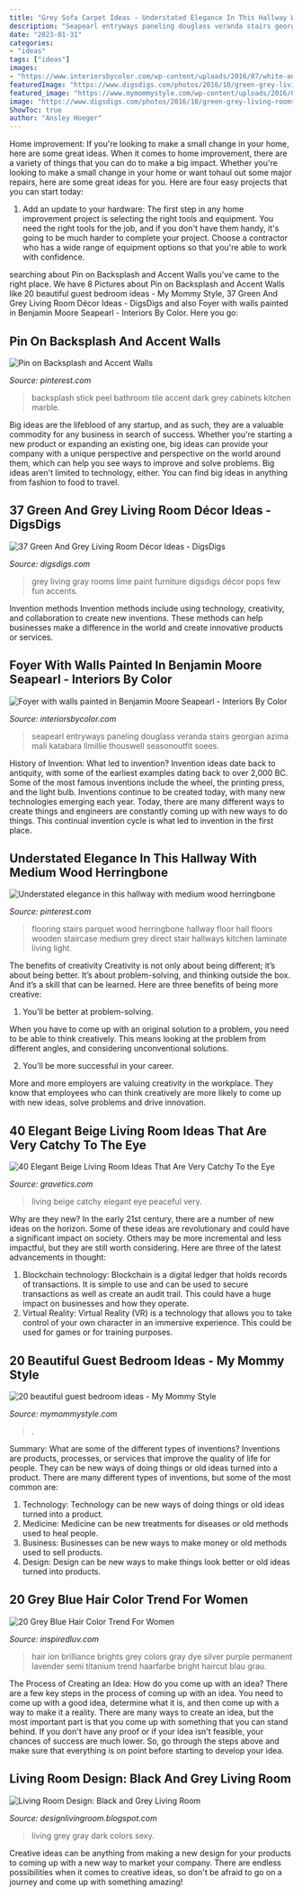 ```yaml
---
title: "Grey Sofa Carpet Ideas - Understated Elegance In This Hallway With Medium Wood Herringbone"
description: "Seapearl entryways paneling douglass veranda stairs georgian azima mali katabara llmillie thouswell seasonoutfit soees"
date: "2023-01-31"
categories:
- "ideas"
tags: ["ideas"]
images:
- "https://www.interiorsbycolor.com/wp-content/uploads/2016/07/white-and-hot-pink-foyer.jpg"
featuredImage: "https://www.digsdigs.com/photos/2016/10/green-grey-living-rooms-2.jpg"
featured_image: "https://www.mymommystyle.com/wp-content/uploads/2016/02/17-15722-post/guest-bedroom-7.jpg"
image: "https://www.digsdigs.com/photos/2016/10/green-grey-living-rooms-2.jpg"
ShowToc: true
author: "Ansley Hoeger"
---
```



Home improvement: If you're looking to make a small change in your home, here are some great ideas.
When it comes to home improvement, there are a variety of things that you can do to make a big impact. Whether you're looking to make a small change in your home or want tohaul out some major repairs, here are some great ideas for you. Here are four easy projects that you can start today:
1) Add an update to your hardware: The first step in any home improvement project is selecting the right tools and equipment. You need the right tools for the job, and if you don't have them handy, it's going to be much harder to complete your project. Choose a contractor who has a wide range of equipment options so that you're able to work with confidence.

	

		
searching about Pin on Backsplash and Accent Walls you've came to the right place. We have 8 Pictures about Pin on Backsplash and Accent Walls like 20 beautiful guest bedroom ideas - My Mommy Style, 37 Green And Grey Living Room Décor Ideas - DigsDigs and also Foyer with walls painted in Benjamin Moore Seapearl - Interiors By Color. Here you go:
		
    
## Pin On Backsplash And Accent Walls

<img loading=lazy src="https://i.pinimg.com/736x/d8/79/ca/d879ca7bd1261d16d254523703391b29.jpg" onerror="this.onerror=null;this.src='https://tse1.mm.bing.net/th?id=OIP.SVbEuMmWy0f1LQmHRPhakQHaLF&amp;pid=15.1';" alt="Pin on Backsplash and Accent Walls">

_Source: pinterest.com_

>backsplash stick peel bathroom tile accent dark grey cabinets kitchen marble. 

	

Big ideas are the lifeblood of any startup, and as such, they are a valuable commodity for any business in search of success. Whether you're starting a new product or expanding an existing one, big ideas can provide your company with a unique perspective and perspective on the world around them, which can help you see ways to improve and solve problems. Big ideas aren't limited to technology, either. You can find big ideas in anything from fashion to food to travel.

    
## 37 Green And Grey Living Room Décor Ideas - DigsDigs

<img loading=lazy src="https://www.digsdigs.com/photos/2016/10/green-grey-living-rooms-2.jpg" onerror="this.onerror=null;this.src='https://tse4.mm.bing.net/th?id=OIP.iXTYHoQiRWko-FNys1NhXgHaJ4&amp;pid=15.1';" alt="37 Green And Grey Living Room Décor Ideas - DigsDigs">

_Source: digsdigs.com_

>grey living gray rooms lime paint furniture digsdigs décor pops few fun accents. 

	

Invention methods
Invention methods include using technology, creativity, and collaboration to create new inventions. These methods can help businesses make a difference in the world and create innovative products or services.

    
## Foyer With Walls Painted In Benjamin Moore Seapearl - Interiors By Color

<img loading=lazy src="https://www.interiorsbycolor.com/wp-content/uploads/2016/07/white-and-hot-pink-foyer.jpg" onerror="this.onerror=null;this.src='https://tse4.mm.bing.net/th?id=OIP.Y1AqBRXBpFVjfG0_3TzEjQHaKX&amp;pid=15.1';" alt="Foyer with walls painted in Benjamin Moore Seapearl - Interiors By Color">

_Source: interiorsbycolor.com_

>seapearl entryways paneling douglass veranda stairs georgian azima mali katabara llmillie thouswell seasonoutfit soees. 

	

History of Invention: What led to invention?
Invention ideas date back to antiquity, with some of the earliest examples dating back to over 2,000 BC. Some of the most famous inventions include the wheel, the printing press, and the light bulb. Inventions continue to be created today, with many new technologies emerging each year. Today, there are many different ways to create things and engineers are constantly coming up with new ways to do things. This continual invention cycle is what led to invention in the first place.

    
## Understated Elegance In This Hallway With Medium Wood Herringbone

<img loading=lazy src="https://i.pinimg.com/736x/a6/56/c0/a656c010cc7524dd1f89bb107d61c664.jpg" onerror="this.onerror=null;this.src='https://tse2.mm.bing.net/th?id=OIP.zvAvMjukOKGlUhByUEx5LwHaKI&amp;pid=15.1';" alt="Understated elegance in this hallway with medium wood herringbone">

_Source: pinterest.com_

>flooring stairs parquet wood herringbone hallway floor hall floors wooden staircase medium grey direct stair hallways kitchen laminate living light. 

	

The benefits of creativity
Creativity is not only about being different; it’s about being better. It’s about problem-solving, and thinking outside the box. And it’s a skill that can be learned. Here are three benefits of being more creative:
1. You’ll be better at problem-solving.

When you have to come up with an original solution to a problem, you need to be able to think creatively. This means looking at the problem from different angles, and considering unconventional solutions.

2. You’ll be more successful in your career.

More and more employers are valuing creativity in the workplace. They know that employees who can think creatively are more likely to come up with new ideas, solve problems and drive innovation.

    
## 40 Elegant Beige Living Room Ideas That Are Very Catchy To The Eye

<img loading=lazy src="https://www.gravetics.com/wp-content/uploads/2017/09/Beige-and-white-living-room-ideas.jpg" onerror="this.onerror=null;this.src='https://tse2.mm.bing.net/th?id=OIP.FO_uP2kW3Z_dfO0FPREXkgHaJr&amp;pid=15.1';" alt="40 Elegant Beige Living Room Ideas That Are Very Catchy To the Eye">

_Source: gravetics.com_

>living beige catchy elegant eye peaceful very. 

	

Why are they new?
In the early 21st century, there are a number of new ideas on the horizon. Some of these ideas are revolutionary and could have a significant impact on society. Others may be more incremental and less impactful, but they are still worth considering. Here are three of the latest advancements in thought: 
1) Blockchain technology: Blockchain is a digital ledger that holds records of transactions. It is simple to use and can be used to secure transactions as well as create an audit trail. This could have a huge impact on businesses and how they operate. 
2) Virtual Reality: Virtual Reality (VR) is a technology that allows you to take control of your own character in an immersive experience. This could be used for games or for training purposes.

    
## 20 Beautiful Guest Bedroom Ideas - My Mommy Style

<img loading=lazy src="https://www.mymommystyle.com/wp-content/uploads/2016/02/17-15722-post/guest-bedroom-7.jpg" onerror="this.onerror=null;this.src='https://tse2.mm.bing.net/th?id=OIP.FREtFe5P-TcfXePk6T-ciQHaLH&amp;pid=15.1';" alt="20 beautiful guest bedroom ideas - My Mommy Style">

_Source: mymommystyle.com_

>. 

	

Summary: What are some of the different types of inventions?
Inventions are products, processes, or services that improve the quality of life for people. They can be new ways of doing things or old ideas turned into a product. There are many different types of inventions, but some of the most common are:
1) Technology: Technology can be new ways of doing things or old ideas turned into a product.
2) Medicine: Medicine can be new treatments for diseases or old methods used to heal people.
3) Business: Businesses can be new ways to make money or old methods used to sell products.
4) Design: Design can be new ways to make things look better or old ideas turned into products.

    
## 20 Grey Blue Hair Color Trend For Women

<img loading=lazy src="http://www.inspiredluv.com/wp-content/uploads/2016/11/11-grey-blue-hair-color.jpg" onerror="this.onerror=null;this.src='https://tse4.mm.bing.net/th?id=OIP.Ldn-6-nTMplEFB6Tz7YhvAHaLH&amp;pid=15.1';" alt="20 Grey Blue Hair Color Trend For Women">

_Source: inspiredluv.com_

>hair ion brilliance brights grey colors gray dye silver purple permanent lavender semi titanium trend haarfarbe bright haircut blau grau. 

	

The Process of Creating an Idea: How do you come up with an idea?
There are a few key steps in the process of coming up with an idea. You need to come up with a good idea, determine what it is, and then come up with a way to make it a reality. There are many ways to create an idea, but the most important part is that you come up with something that you can stand behind. If you don't have any proof or if your idea isn't feasible, your chances of success are much lower. So, go through the steps above and make sure that everything is on point before starting to develop your idea.

    
## Living Room Design: Black And Grey Living Room

<img loading=lazy src="http://2.bp.blogspot.com/-J-g4teDMTXY/T1Dm2wdDJZI/AAAAAAAAATE/xu20YGN3r6M/w1200-h630-p-k-no-nu/Black+and+grey+living+room.jpg" onerror="this.onerror=null;this.src='https://tse2.mm.bing.net/th?id=OIP.TVfOuy8LFDO6_CZ1zbYyUQHaGn&amp;pid=15.1';" alt="Living Room Design: Black and Grey Living Room">

_Source: designlivingroom.blogspot.com_

>living grey gray dark colors sexy. 

	

Creative ideas can be anything from making a new design for your products to coming up with a new way to market your company. There are endless possibilities when it comes to creative ideas, so don't be afraid to go on a journey and come up with something amazing!


